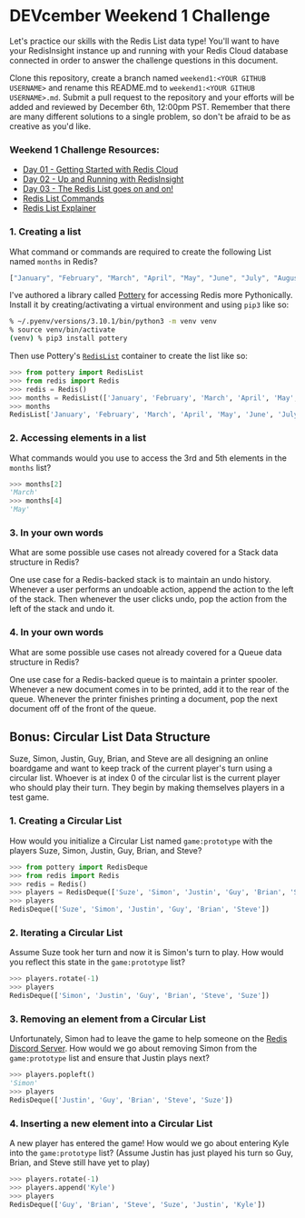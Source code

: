 # DEVcember Weekend 1 Challenge

Let's practice our skills with the Redis List data type! You'll want to have your RedisInsight instance up and running with your Redis Cloud database connected in order to answer the challenge questions in this document.  

Clone this repository, create a branch named `weekend1:<YOUR GITHUB USERNAME>` and rename this README.md to `weekend1:<YOUR GITHUB USERNAME>.md`. Submit a pull request to the repository and your efforts will be added and reviewed by December 6th, 12:00pm PST.  Remember that there are many different solutions to a single problem, so don't be afraid to be as creative as you'd like. 

### Weekend 1 Challenge Resources:
- [Day 01 - Getting Started with Redis Cloud](https://www.youtube.com/watch?v=jf-lwkWUQHg)
- [Day 02 - Up and Running with RedisInsight](https://www.youtube.com/watch?v=jf-lwkWUQHg)
- [Day 03 - The Redis List goes on and on!](https://www.youtube.com/watch?v=OjoAmWOPk64)
- [Redis List Commands](https://redis.io/commands#list)
- [Redis List Explainer](https://www.youtube.com/watch?v=PB5SeOkkxQc)


###  1. Creating a list
What command or commands are required to create the following List named `months` in Redis?

```javascript
["January", "February", "March", "April", "May", "June", "July", "August", "September", "October", "November", "December"]
```

I've authored a library called [Pottery](https://github.com/brainix/pottery) for accessing Redis more Pythonically. Install it by creating/activating a virtual environment and using `pip3` like so:

```zsh
% ~/.pyenv/versions/3.10.1/bin/python3 -m venv venv   
% source venv/bin/activate
(venv) % pip3 install pottery
```

Then use Pottery's [`RedisList`](https://github.com/brainix/pottery#lists) container to create the list like so:

```python
>>> from pottery import RedisList
>>> from redis import Redis
>>> redis = Redis()
>>> months = RedisList(['January', 'February', 'March', 'April', 'May', 'June', 'July', 'August', 'September', 'October', 'November', 'December'], redis=redis, key='months')
>>> months
RedisList['January', 'February', 'March', 'April', 'May', 'June', 'July', 'August', 'September', 'October', 'November', 'December']
```




### 2. Accessing elements in a list
 What commands would you use to access the 3rd and 5th elements in the `months` list?

```python
>>> months[2]
'March'
>>> months[4]
'May'
```




### 3. In your own words
What are some possible use cases not already covered for a Stack data structure in Redis? 

One use case for a Redis-backed stack is to maintain an undo history. Whenever a user performs an undoable action, append the action to the left of the stack. Then whenever the user clicks undo, pop the action from the left of the stack and undo it.




### 4. In your own words
What are some possible use cases not already covered for a Queue data structure in Redis? 

One use case for a Redis-backed queue is to maintain a printer spooler. Whenever a new document comes in to be printed, add it to the rear of the queue. Whenever the printer finishes printing a document, pop the next document off of the front of the queue.




## Bonus: Circular List Data Structure

Suze, Simon, Justin, Guy, Brian, and Steve are all designing an online boardgame and want to keep track of the current player's turn using a circular list. Whoever is at index 0 of the circular list is the current player who should play their turn. They begin by making themselves players in a test game. 

### 1. Creating a Circular List
How would you initialize a Circular List named `game:prototype` with the players Suze, Simon, Justin, Guy, Brian, and Steve?

```python
>>> from pottery import RedisDeque
>>> from redis import Redis
>>> redis = Redis()
>>> players = RedisDeque(['Suze', 'Simon', 'Justin', 'Guy', 'Brian', 'Steve'], redis=redis, key='game:prototype')
>>> players
RedisDeque(['Suze', 'Simon', 'Justin', 'Guy', 'Brian', 'Steve'])
```




### 2. Iterating a Circular List
Assume Suze took her turn and now it is Simon's turn to play. How would you reflect this state in the `game:prototype` list?

```python
>>> players.rotate(-1)
>>> players
RedisDeque(['Simon', 'Justin', 'Guy', 'Brian', 'Steve', 'Suze'])
```




### 3. Removing an element from a Circular List
Unfortunately, Simon had to leave the game to help someone on the [Redis Discord Server](https://discord.gg/redis). How would we go about removing Simon from the `game:prototype` list and ensure that Justin plays next?

```python
>>> players.popleft()
'Simon'
>>> players
RedisDeque(['Justin', 'Guy', 'Brian', 'Steve', 'Suze'])
```




### 4. Inserting a new element into a Circular List
A new player has entered the game! How would we go about entering Kyle into the `game:prototype` list? (Assume Justin has just played his turn so Guy, Brian, and Steve still have yet to play)

```python
>>> players.rotate(-1)
>>> players.append('Kyle')
>>> players
RedisDeque(['Guy', 'Brian', 'Steve', 'Suze', 'Justin', 'Kyle'])
```



